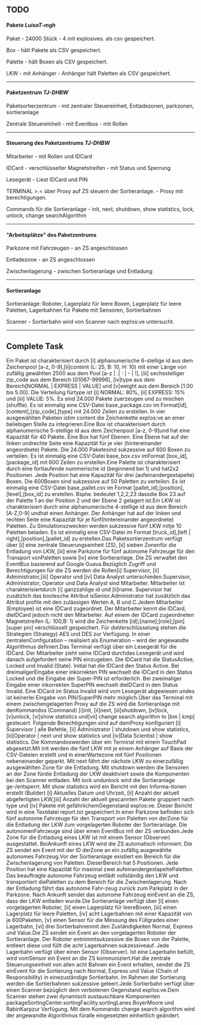 ## TODO

#### Pakete _LuisaT-mgh_

Paket - 24000 Stück - 4 mit explosives.
    als csv gespeichert.


Box - hält Pakete
    als CSV gespeichert.


Palette - hält Boxen
    als CSV gespeichert.


LKW - mit Anhänger - Anhänger hält Paletten
    als CSV gespeichert.

---
#### Paketzentrum _TJ-DHBW_

Paketsortierzentrum - mit zentraler Steuereinheit, Entladezonen, parkzonen, sortieranlage

Zentrale Steuereinheit - mit Eventbus - mit Rollen

---
#### Steuerung des Paketzentrums _TJ-DHBW_

Mitarbeiter - mit Rollen und IDCard

IDCard - verschlüsselter Magnetstreifen - mit Status und Sperrung

Lesegerät - Liest IDCard und PIN

TERMINAL >.<
    über Proxy auf ZS steuern der Sortieranlage. - Proxy mit berechtigungen.

Commands für die Sortieranlage - init, next, shutdown, show statistics, lock, unlock, change searchAlgorithm

---
#### "Arbeitsplätze" des Paketzentrums

Parkzone mit Fahrzeugen - an ZS angeschlossen

Entladezone - an ZS angeschlossen

Zwischenlagerung - zwischen Sortieranlage und Entladung

---
#### Sortieranlage

Sortieranlage: Roboter, Lagerplatz für leere Boxen, Lagerplatz für leere Paletten, Lagerbahnen für Pakete mit Sensoren, Sortierbahnen

Scanner - Sortierbahn wird von Scanner nach exp!os:ve untersucht.


---

## Complete Task

Ein Paket ist charakterisiert durch [i] alphanumerische 6-stellige id aus dem Zeichenpool [a-z, 0-9],[ii]content (L: 25, B: 10, H: 10) mit einer Länge von zufällig gewählten 2500 aus dem Pool [a-z | .| : | - | !],  [iii]  sechsstelliger  zip_code  aus dem Bereich [01067-99998],  [iv]type  aus dem Bereich[NORMAL | EXPRESS | VALUE] und [v]weight aus dem Bereich [1.00 bis 5.00]. Die Verteilung fürtype ist [i] NORMAL: 80%, [ii] EXPRESS: 15% und [iii] VALUE: 5%. Es sind  24.000 Pakete  zuerzeugen und zu mischen (shuffle). Es ist einmalig eine CSV-Datei base_package.csv im Format[id],[content],[zip_code],[type] mit 24.000 Zeilen zu erstellen. In vier ausgewählten Paketen istim content die Zeichenkette  exp!os:ve an einer beliebigen Stelle zu integrieren.Eine  Box  ist charakterisiert durch alphanumerische 5-stellige id aus dem Zeichenpool [a-z, 0-9]und hat eine Kapazität für 40 Pakete. Eine Box hat fünf Ebenen. Eine Ebene hat auf der linken undrechte Seite eine Kapazität für je vier (hintereinander angeordnete) Pakete. Die 24.000 Paketesind sukzessive auf  600 Boxen  zu verteilen. Es ist einmalig eine  CSV-Datei base_box.csv imFormat [box_id],[package_id] mit 600 Zeilen zu erstellen.Eine Palette ist charakterisiert durch eine fortlaufende nummerische id (beginnend bei 1) und hat2x2 Positionen. Jede Position hat eine Kapazität für drei (aufeinandergestapelte) Boxen. Die 600Boxen sind sukzessive auf 50 Paletten zu verteilen. Es ist einmalig eine CSV-Datei base_pallet.csv im Format [pallet_id],[position],[level],[box_id] zu erstellen. Bsplw. bedeutet 1,2,2,23 dassdie Box 23 auf der Palette 1 an der Position 2 und der Ebene 2 gelagert ist.Ein LKW ist charakterisiert durch eine alphanumerische 4-stellige id aus dem Bereich [A-Z,0-9] undhat einen Anhänger. Der Anhänger hat auf der linken und rechten Seite eine Kapazität für je fünf(hintereinander angeordnete) Paletten. Zu Simulationszwecken werden sukzessive fünf LKW mitje 10 Paletten  beladen.   Es   ist   einmalig   eine  CSV-Datei im Format [truck_id],[left | right],[position],[pallet_id] zu erstellen.Das Paketsortierzentrum verfügt über [i] eine zentrale Steuerungseinheit (ZS), [ii] sieben Zonenfür die Entladung von LKW, [iii] eine Parkzone für fünf autonome Fahrzeuge für den Transport vonPaletten sowie [iv] eine Sortieranlage. Die ZS verwaltet den EventBus basierend auf Google Guava.Bezüglich Zugriff und Berechtigungen für die ZS werden die Rollen[i] Supervisor, [ii] Administrator,[iii] Operator und [iv] Data Analyst unterschieden.Supervisor, Administrator, Operator und Data Analyst sind Mitarbeiter. Mitarbeiter ist charakterisiertdurch  [i]  ganzzahlige  id  und  [ii]name. Supervisor hat zusätzlich das boolesche Attribut isSenior.Administrator hat zusätzlich das Attribut profile mit den zulässigen Werten A, B und C.Jedem Mitarbeiter (Employee) ist eine IDCard zugeordnet. Der Mitarbeiter kennt die IDCard, dieIDCard jedoch nicht den Mitarbeiter. Auf einem der IDCard zugeordneten Magnetstreifen (L: 100,B:   1)   wird   die   Zeichenkette   [id];[name];[role];[pin][super   pin]   verschlüsselt   gespeichert.   Für   dieVerschlüsselung stehen die Strategien (Strategy) AES und DES zur Verfügung. In einer zentralenConfiguration – realisiert als Enumeration – wird der angewandte Algorithmus definiert.Das Terminal verfügt über ein Lesegerät für die IDCard. Der Mitarbeiter zieht seine IDCard durchdas Lesegerät und wird danach aufgefordert seine PIN einzugeben. Die IDCard hat die StatusActive,  Locked  und  Invalid  (State).   Initial   hat   die   IDCard   den   Status  Active.   Bei   dreimaligerEingabe einer inkorrekten PIN wechselt die IDCard in den Status  Locked  und die Eingabe der Super-PIN   ist   erforderlich.   Bei   zweimaliger   Eingabe   einer   inkorrekten   SuperPIN   wechselt   dieIDCard in den Status Invalid. Eine IDCard im Status Invalid wird vom Lesegerät abgewiesen undes ist keinerlei Eingabe von PIN/SuperPIN mehr möglich.Über das Terminal mit einem zwischengelagerten Proxy auf die ZS wird die Sortieranlage mit denKommandos (Command) [i]init, [ii]next, [iii]shutdown, [iv]lock, [v]unlock, [vi]show statistics und[vii]  change  search  algorithm   to [bm  |  kmp]  gesteuert. Folgende Berechtigungen  sind  auf   demProxy konfiguriert [i] Supervisor | alle Befehle, [ii] Administrator | shutdown und show statistics, [iii]Operator   |  next  und  show   statistics  und  [iv]Data   Scientist  |  show   statistics.   Die   Kommandoswerden über ein Terminal mit einem TouchPad abgesetzt.Mit init werden die fünf LKW mit je einem Anhänger auf Basis der CSV-Dateien erstellt und in einerWartezone mit fünf Positionen nebeneinander geparkt. Mit  next  fährt der nächste LKW zu einerzufällig ausgewählten Zone für die Entladung. Mit shutdown werden die Sensoren an der Zone fürdie Entladung der LKW deaktiviert sowie die Komponenten bei den Scanner entladen. Mit lock undunlock wird die Sortieranlage ge-/entsperrt. Mit show statistics wird ein Bericht mit den Informa-tionen erstellt (Builder) [i] Aktuelles Datum und Uhrzeit, [ii] Anzahl der aktuell abgefertigten LKW,[iii]  Anzahl der aktuell gescannten Pakete gruppiert nach  type  und  [iv]  Pakete mit gefährlichemGegenstand exp!os:ve. Dieser Bericht wird in eine Textdatei report.txt gespeichert.In einer Parkzone befinden sich fünf autonome Fahrzeuge für den Transport von Paletten von derZone für die Entladung der LKW zum vorgelagerten Roboter der Sortieranlage. Die autonomenFahrzeuge sind über einen EventBus mit der ZS verbunden.Jede  Zone  für   die  Entladung  eines  LKW  ist   mit   einem   Sensor   (Observer)   ausgestattet.   BeiAnkunft eines LKW wird die ZS automatisch informiert. Die ZS sendet ein Event mit der ID derZone an ein zufällig ausgewählte autonomes Fahrzeug.Vor   der  Sortieranlage  existiert   ein  Bereich  für   die  Zwischenlagerung von Paletten.   DieserBereich hat 5 Positionen. Jede Position hat eine Kapazität für maximal zwei aufeinandergestapeltePaletten. Das beauftragte autonome Fahrzeug entlädt vollständig den LKW und transportiert diePaletten zu dem Bereich für die Zwischenlagerung. Nach der Entladung fährt das autonome Fahr-zeug zurück zum Parkplatz in der Parkzone. Nach Ankunft sendet das autonome Fahrzeug einEvent an die ZS, dass der LKW entladen wurde.Die   Sortieranlage   verfügt   über  [i]  einen   vorgelagerten   Roboter,  [ii]  einen   Lagerplatz   für   leereBoxen, [iii] einen Lagerplatz für leere Paletten, [iv] acht Lagerbahnen mit einer Kapazität von je 600Paketen, [v] einen Sensor für die Messung des Füllgrades einer Lagerbahn, [vi] drei Sortierbahnenmit den Zuständigkeiten Normal, Express und Value.Die ZS sendet ein Event an den vorgelagerten Roboter der Sortieranlage. Der Roboter entnimmtsukzessive die Boxen von der Palette, entleert diese und füllt die acht Lagerbahnen sukzessiveauf. Jede Lagerbahn verfügt über einen Sensor (Observer). Ist eine Lagerbahn befüllt, wird vomSensor ein Event an die ZS kommuniziert.Hat die zentrale Steuerungseinheit von allen acht Bahnen ein Event erhalten, sendet die ZS einEvent   für   die   Sortierung   nach   Normal,   Express   und  Value  (Chain of Responsibility)   in   einezuständige Sortierbahn. Im Rahmen der Sortierung werden die Sortierbahnen sukzessive geleert.Jede Sortierbahn verfügt über einen Scanner bezüglich dem verbotenen Gegenstand exp!os:ve.Dem Scanner stehen zwei dynamisch austauschbare Komponenten packageSortingCenter.sortingFacility.sortingLanes.BoyerMoore und RabinKarpzur Verfügung. Mit dem Kommando change search algorithm wird der angewandte Algorithmus füralle eingesetzten einheitlich geändert.